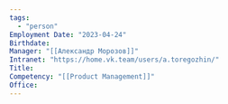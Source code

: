 ```yaml
---
tags:
  - "person"
Employment Date: "2023-04-24"
Birthdate:
Manager: "[[Александр Морозов]]"
Intranet: "https://home.vk.team/users/a.toregozhin/"
Title:
Competency: "[[Product Management]]"
Office:
---
```

